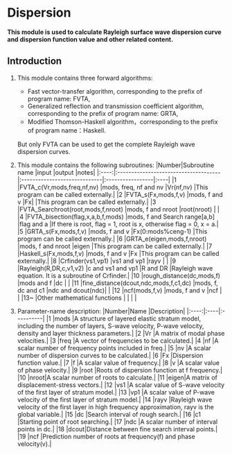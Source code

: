 # **Dispersion**
**This module is used to calculate Rayleigh surface wave dispersion curve and dispersion function value and other related content.**

## Introduction
1. This module contains three forward algorithms:
    - Fast vector-transfer algorithm, corresponding to the prefix of program name: FVTA,
    - Generalized reflection and transmission coefficient algorithm, corresponding to the prefix of program name: GRTA,
    - Modified Thomson-Haskell algorithm，corresponding to the prefix of program name：Haskell.
    
    But only FVTA can be used to get the complete Rayleigh wave dispersion curves.
    
2. This module contains the following subroutines:
    |Number|Subroutine name                       |input                         |output            |notes|
    |:----:|:-------------------------------------|:-----------------------------|:-----------------|:----|
    |1     |FVTA_c(Vr,mods,freq,nf,nv)            |mods, freq, nf and nv         |Vr(nf,nv)         |This program can be called externally.|
    |2     |FVTA_s(Fx,mods,f,v)                   |mods, f and v                 |Fx|               |This program can be called externally.|
    |3     |FVTA_Searchroot(root,mods,f,nroot)    |mods, f and nroot             |root(nroot)       |     |
    |4     |FVTA_bisection(flag,x,a,b,f,mods)     |mods, f and Search range[a,b] |flag and a        |If there is root, flag = 1, root is x, otherwise flag = 0, x = a.|
    |5     |GRTA_s(Fx,mods,f,v)                   |mods, f and v                 |Fx(0:mods%ceng-1) |This program can be called externally.|
    |6     |GRTA_e(eigen,mods,f,nroot)            |mods, f and nroot             |eigen             |This program can be called externally.|
    |7     |Haskell_s(Fx,mods,f,v)                |mods, f and v                 |Fx                |This program can be called externally.|
    |8     |Crfinder(vs1,vp1)                     |vs1 and vp1                   |rayv              |     |
    |9     |Rayleigh(R,DR,c,v1,v2)                |c and vs1 and vp1             |R and DR          |Rayleigh wave equation. It is a subroutine of Crfinder.|
    |10    |rough_distance(dc,mods,f)             |mods and f                    |dc                |     |
    |11    |fine_distance(dcout,ndc,mods,f,c1,dc) |mods, f, dc and c1            |ndc and dcout(ndc)|     |
    |12    |ncf(mods,f,v)                         |mods, f and v                 |ncf               |     |
    |13~   |Other mathematical functions          |                              |                  |     |

3. Parameter-name description:
    |Number|Name |Description|
    |:----:|:----|:----------|
    |1     |mods |A structure of layered elastic stratum model, including the number of layers, S-wave velocity, P-wave velocity, density and layer thickness parameters.|
    |2     |Vr   |A matrix of modal phase velocities.|
    |3     |freq |A vector of frequencies to be calculated.|
    |4     |nf   |A scalar number of frequency points included in freq.|
    |5     |nv   |A scalar number of dispersion curves to be calculated.|
    |6     |Fx   |Dispersion function value.|
    |7     |f    |A scalar value of frequency.|
    |8     |v    |A scalar value of phase velocity.|
    |9     |root |Roots of dispersion function at f frequency.|
    |10    |nroot|A scalar number of roots to calculate.|
    |11    |eigen|A matrix of displacement-stress vectors.|
    |12    |vs1  |A scalar value of S-wave velocity of the first layer of stratum model.|
    |13    |vp1  |A scalar value of P-wave velocity of the first layer of stratum model.|
    |14    |rayv |Rayleigh wave velocity of the first layer in high frequency approximation, rayv is the global variable.|
    |15    |dc   |Search interval of rough search.|
    |16    |c1   |Starting point of root searching.|
    |17    |ndc  |A scalar number of interval points in dc.|
    |18    |dcout|Distance between fine search interval points.|
    |19    |ncf  |Prediction number of roots at frequency(f) and phase velocity(v).|
